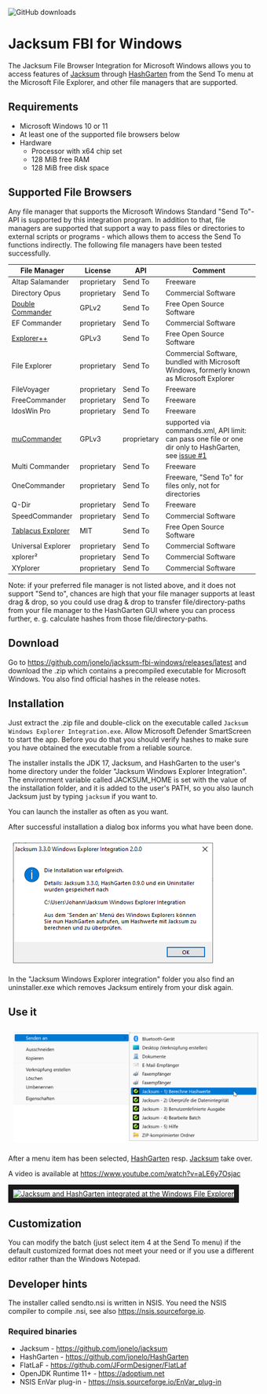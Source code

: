![GitHub downloads](https://img.shields.io/github/downloads/jonelo/jacksum-fbi-windows/total?color=green)

# Jacksum FBI for Windows

The Jacksum File Browser Integration for Microsoft Windows allows you to access features of [Jacksum](https://github.com/jonelo/jacksum) through [HashGarten](https://github.com/jonelo/HashGarten) from the Send To menu at the Microsoft File Explorer, and other file managers that are supported.

## Requirements

  * Microsoft Windows 10 or 11
  * At least one of the supported file browsers below
  * Hardware
    * Processor with x64 chip set
    * 128 MiB free RAM
    * 128 MiB free disk space
   
## Supported File Browsers

Any file manager that supports the Microsoft Windows Standard "Send To"-API is supported by this integration program. In addition to that, file managers are supported that support a way to pass files or directories to external scripts or programs - which allows them to access the Send To functions indirectly. The following file managers have been tested successfully.

| File Manager                                                      | License     | API         | Comment                                                                     |
|-------------------------------------------------------------------|-------------|-------------|-----------------------------------------------------------------------------|
| Altap Salamander                                                  | proprietary | Send To     | Freeware                                                                    |
| Directory Opus                                                    | proprietary | Send To     | Commercial Software                                                         |
| [Double Commander](https://sourceforge.net/projects/doublecmd/)   | GPLv2       | Send To     | Free Open Source Software                                                   |
| EF Commander                                                      | proprietary | Send To     | Commercial Software                                                         |
| [Explorer++](https://github.com/derceg/explorerplusplus)          | GPLv3       | Send To     | Free Open Source Software                                                   |
| File Explorer                                                     | proprietary | Send To     | Commercial Software, bundled with Microsoft Windows, formerly known as Microsoft Explorer |
| FileVoyager                                                       | proprietary | Send To     | Freeware                                                                    |
| FreeCommander                                                     | proprietary | Send To     | Freeware                                                                    |
| IdosWin Pro                                                       | proprietary | Send To     | Freeware
| [muCommander](https://github.com/mucommander/mucommander)         | GPLv3       | proprietary | supported via commands.xml, API limit: can pass one file or one dir only to HashGarten, see [issue #1](https://github.com/jonelo/jacksum-fbi-windows/issues)  |
| Multi Commander                                                   | proprietary | Send To     | Freeware                                                                    |
| OneCommander                                                      | proprietary | Send To     | Freeware, "Send To" for files only, not for directories                     |
| Q-Dir                                                             | proprietary | Send To     | Freeware                                                                    |
| SpeedCommander                                                    | proprietary | Send To     | Commercial Software                                                         |
| [Tablacus Explorer](https://github.com/tablacus/TablacusExplorer) | MIT         | Send To     | Free Open Source Software                                                   |
| Universal Explorer                                                | proprietary | Send To     | Commercial Software                                                         |
| xplorer²                                                          | proprietary | Send To     | Commercial Software                                                         |
| XYplorer                                                          | proprietary | Send To     | Commercial Software                                                         |

Note: if your preferred file manager is not listed above, and it does not support "Send to", chances are high that your file manager supports at least drag & drop, so you could use drag & drop to transfer file/directory-paths from your file manager to the HashGarten GUI where you can process further, e. g. calculate hashes from those file/directory-paths.

## Download

Go to https://github.com/jonelo/jacksum-fbi-windows/releases/latest and download the .zip which contains a precompiled executable for Microsoft Windows.
You also find official hashes in the release notes.

## Installation

Just extract the .zip file and double-click on the executable called `Jacksum Windows Explorer Integration.exe`.
Allow Microsoft Defender SmartScreen to start the app. Before you do that you should verify hashes to make sure you have obtained the executable from a reliable source.

The installer installs the JDK 17, Jacksum, and HashGarten to the user's home directory under the folder "Jacksum Windows Explorer Integration". The environment variable called
JACKSUM_HOME is set with the value of the installation folder, and it is added to the user's PATH, so you also launch Jacksum just by typing `jacksum` if you want to.

You can launch the installer as often as you want.

After successful installation a dialog box informs you what have been done.

<img src="https://raw.githubusercontent.com/jonelo/jacksum-fbi-windows/main/docs/images/Jacksum_Windows_Explorer_Integration_2.0.0.png" alt="Jacksum File Explorer Integration Installation" style="vertical-align:top;margin:10px 10px" />

In the "Jacksum Windows Explorer integration" folder you also find an uninstaller.exe which removes
Jacksum entirely from your disk again.

## Use it

<img src="https://raw.githubusercontent.com/jonelo/jacksum-fbi-windows/main/docs/images/sendto-de.png" alt="Send to screenshot" style="vertical-align:top;margin:10px 10px" />

After a menu item has been selected, [HashGarten](https://github.com/jonelo/HashGarten) resp. [Jacksum](https://github.com/jonelo/jacksum) take over.

A video is available at https://www.youtube.com/watch?v=aLE6y7Osjac

<a href="http://www.youtube.com/watch?feature=player_embedded&v=aLE6y7Osjac" target="_blank"><img src="http://img.youtube.com/vi/aLE6y7Osjac/0.jpg" 
alt="Jacksum and HashGarten integrated at the Windows File Explorer" width="240" height="180" border="10" /></a>

## Customization

You can modify the batch (just select item 4 at the Send To menu) if the default customized format does not meet your need or if you use a different editor rather than the Windows Notepad.

## Developer hints

The installer called sendto.nsi is written in NSIS. You need the NSIS compiler to compile .nsi, see also https://nsis.sourceforge.io.

### Required binaries

- Jacksum - https://github.com/jonelo/jacksum
- HashGarten - https://github.com/jonelo/HashGarten
- FlatLaF - https://github.com/JFormDesigner/FlatLaf
- OpenJDK Runtime 11+ - https://adoptium.net
- NSIS EnVar plug-in - https://nsis.sourceforge.io/EnVar_plug-in 
